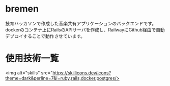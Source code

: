 # bremen

技育ハッカソンで作成した音楽共有アプリケーションのバックエンドです。
dockerのコンテナ上にRailsのAPIサーバを作成し、RailwayにGithub経由で自動デプロイすることで動作させています。
# 使用技術一覧

<img alt="skills" src="https://skillicons.dev/icons?theme=dark&perline=7&i=ruby,rails,docker,postgres/>
